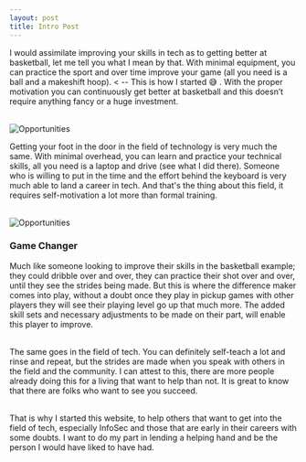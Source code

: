 ```yaml
---
layout: post
title: Intro Post
---
```


I would assimilate improving your skills in tech as to getting better at basketball, let me tell you what I mean by that. With minimal equipment, you can practice the sport and over time improve your game (all you need is a ball and a makeshift hoop). < -- This is how I started 😅 . 
With the proper motivation you can continuously get better at basketball and this doesn’t require anything fancy or a huge investment.  
<br>

![Opportunities]({{site.baseurl}}/images/basketball.jpeg)
<br>

Getting your foot in the door in the field of technology is very much the same. With minimal overhead, you can learn and practice your technical skills, all you need is a laptop and drive (see what I did there).  Someone who is willing to put in the time and the effort behind the keyboard is very much able to land a career in tech. And that's the thing about this field, it requires self-motivation a lot more than formal training.  
<br>

![Opportunities]({{site.baseurl}}/images/opportunities.png)


### Game Changer

Much like someone looking to improve their skills in the basketball example; they could dribble over and over, they can practice their shot over and over, until they see the strides being made. But this is where the difference maker comes into play, without a doubt once they play in pickup games with other players they will see their playing level go up that much more. The added skill sets and necessary adjustments to be made on their part, will enable this player to improve.  
<br>

The same goes in the field of tech. You can definitely self-teach a lot and rinse and repeat, but the strides are made when you speak with others in the field and the community. I can attest to this, there are more people already doing this for a living that want to help than not. It is great to know that there are folks who want to see you succeed.  
<br>

That is why I started this website, to help others that want to get into the field of tech, especially InfoSec and those that are early in their careers with some doubts. I want to do my part in lending a helping hand and be the person I would have liked to have had.  

